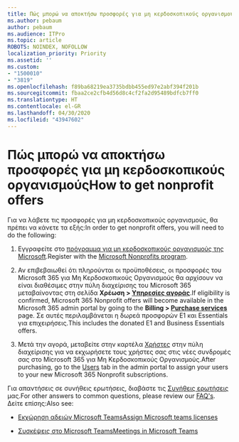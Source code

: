 ```yaml
---
title: Πώς μπορώ να αποκτήσω προσφορές για μη κερδοσκοπικούς οργανισμούς
ms.author: pebaum
author: pebaum
ms.audience: ITPro
ms.topic: article
ROBOTS: NOINDEX, NOFOLLOW
localization_priority: Priority
ms.assetid: ''
ms.custom:
- "1500010"
- "3819"
ms.openlocfilehash: f89ba68219ea3735bdbb455ed97e2abf394f201b
ms.sourcegitcommit: fbaa2ce2cfb4d56d8c4cf2fa2d95489bdfcb7ff0
ms.translationtype: HT
ms.contentlocale: el-GR
ms.lasthandoff: 04/30/2020
ms.locfileid: "43947602"
---
```

# <a name="how-to-get-nonprofit-offers"></a><span data-ttu-id="5ac0f-102">Πώς μπορώ να αποκτήσω προσφορές για μη κερδοσκοπικούς οργανισμούς</span><span class="sxs-lookup"><span data-stu-id="5ac0f-102">How to get nonprofit offers</span></span>

<span data-ttu-id="5ac0f-103">Για να λάβετε τις προσφορές για μη κερδοσκοπικούς οργανισμούς, θα πρέπει να κάνετε τα εξής:</span><span class="sxs-lookup"><span data-stu-id="5ac0f-103">In order to get nonprofit offers, you will need to do the following:</span></span>

1. <span data-ttu-id="5ac0f-104">Εγγραφείτε στο [πρόγραμμα για μη κερδοσκοπικούς οργανισμούς της Microsoft](https://go.microsoft.com/fwlink/p/?linkid=2008962).</span><span class="sxs-lookup"><span data-stu-id="5ac0f-104">Register with the [Microsoft Nonprofits program](https://go.microsoft.com/fwlink/p/?linkid=2008962).</span></span>

2. <span data-ttu-id="5ac0f-105">Αν επιβεβαιωθεί ότι πληρούνται οι προϋποθέσεις, οι προσφορές του Microsoft 365 για Μη Κερδοσκοπικούς Οργανισμούς θα αρχίσουν να είναι διαθέσιμες στην πύλη διαχείρισης του Microsoft 365 μεταβαίνοντας στη σελίδα **Χρέωση > [Υπηρεσίες αγοράς](https://go.microsoft.com/fwlink/p/?linkid=868433)**.</span><span class="sxs-lookup"><span data-stu-id="5ac0f-105">If eligibility is confirmed, Microsoft 365 Nonprofit offers will become available in the Microsoft 365 admin portal by going to the **Billing > [Purchase services](https://go.microsoft.com/fwlink/p/?linkid=868433)** page.</span></span> <span data-ttu-id="5ac0f-106">Σε αυτές περιλαμβάνεται η δωρεά προσφορών E1 και Essentials για επιχειρήσεις.</span><span class="sxs-lookup"><span data-stu-id="5ac0f-106">This includes the donated E1 and Business Essentials offers.</span></span>

3. <span data-ttu-id="5ac0f-107">Μετά την αγορά, μεταβείτε στην καρτέλα [Χρήστες](https://admin.microsoft.com/Adminportal/Home#/users) στην πύλη διαχείρισης για να εκχωρήσετε τους χρήστες σας στις νέες συνδρομές σας στο Microsoft 365 για Μη Κερδοσκοπικούς Οργανισμούς.</span><span class="sxs-lookup"><span data-stu-id="5ac0f-107">After purchasing, go to the [Users](https://admin.microsoft.com/Adminportal/Home#/users) tab in the admin portal to assign your users to your new Microsoft 365 Nonprofit subscriptions.</span></span>

<span data-ttu-id="5ac0f-108">Για απαντήσεις σε συνήθεις ερωτήσεις, διαβάστε τις [Συνήθεις ερωτήσεις](https://www.microsoft.com/microsoft-365/nonprofit/office-365-nonprofit#coreui-heading-67lnrlz) μας.</span><span class="sxs-lookup"><span data-stu-id="5ac0f-108">For other answers to common questions, please review our [FAQ's](https://www.microsoft.com/microsoft-365/nonprofit/office-365-nonprofit#coreui-heading-67lnrlz).</span></span> <span data-ttu-id="5ac0f-109">Δείτε επίσης:</span><span class="sxs-lookup"><span data-stu-id="5ac0f-109">Also see:</span></span>

- [<span data-ttu-id="5ac0f-110">Εκχώρηση αδειών Microsoft Teams</span><span class="sxs-lookup"><span data-stu-id="5ac0f-110">Assign Microsoft teams licenses</span></span>](https://docs.microsoft.com/MicrosoftTeams/assign-teams-licenses)

- [<span data-ttu-id="5ac0f-111">Συσκέψεις στο Microsoft Teams</span><span class="sxs-lookup"><span data-stu-id="5ac0f-111">Meetings in Microsoft Teams</span></span>](https://docs.microsoft.com/MicrosoftTeams/tutorial-meetings-in-teams)
